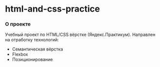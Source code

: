 # html-and-css-practice

### О проекте

Учебный проект по HTML/CSS вёрстке (Яндекс.Практикум). Направлен на отработку технологий:

- Семантическая вёрстка
- Flexbox
- Позиционирование
